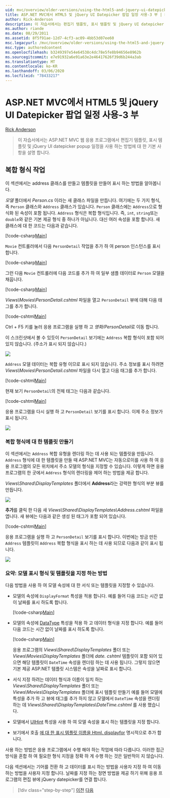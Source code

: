 ```yaml
---
uid: mvc/overview/older-versions/using-the-html5-and-jquery-ui-datepicker-popup-calendar-with-aspnet-mvc/using-the-html5-and-jquery-ui-datepicker-popup-calendar-with-aspnet-mvc-part-3
title: ASP.NET MVC에서 HTML5 및 jQuery UI Datepicker 팝업 일정 사용-3 부 | Microsoft Docs
author: Rick-Anderson
description: 이 자습서에서는 편집기 템플릿, 표시 템플릿 및 jQuery UI datepicker popup을 사용 하 여 작업 하는 방법에 대 한 기본 사항을 학습 합니다. ASP.NET m ...
ms.author: riande
ms.date: 08/29/2011
ms.assetid: 8f5f91ae-12d7-4cf3-ac09-4bb53d07ee60
msc.legacyurl: /mvc/overview/older-versions/using-the-html5-and-jquery-ui-datepicker-popup-calendar-with-aspnet-mvc/using-the-html5-and-jquery-ui-datepicker-popup-calendar-with-aspnet-mvc-part-3
msc.type: authoredcontent
ms.openlocfilehash: b3249397e54e64538c4dc78e5fe8b94656e8962b
ms.sourcegitcommit: e7e91932a6e91a63e2e46417626f39d6b244a3ab
ms.translationtype: MT
ms.contentlocale: ko-KR
ms.lasthandoff: 03/06/2020
ms.locfileid: "78433217"
---
```

# <a name="using-the-html5-and-jquery-ui-datepicker-popup-calendar-with-aspnet-mvc---part-3"></a>ASP.NET MVC에서 HTML5 및 jQuery UI Datepicker 팝업 일정 사용-3 부

[Rick Anderson](https://twitter.com/RickAndMSFT)

> 이 자습서에서는 ASP.NET MVC 웹 응용 프로그램에서 편집기 템플릿, 표시 템플릿 및 jQuery UI datepicker popup 일정을 사용 하는 방법에 대 한 기본 사항을 설명 합니다.

## <a name="working-with-complex-types"></a>복합 형식 작업

이 섹션에서는 address 클래스를 만들고 템플릿을 만들어 표시 하는 방법을 알아봅니다.

*모델* 폴더에서 *Person.cs* 이라는 새 클래스 파일을 만듭니다. 여기에는 두 가지 형식, 즉 `Person` 클래스와 `Address` 클래스가 있습니다. `Person` 클래스에는 `Address`으로 형식화 된 속성이 포함 됩니다. `Address` 형식은 복합 형식입니다. 즉, `int`, `string`또는 `double`와 같은 기본 제공 형식 중 하나가 아닙니다. 대신 여러 속성을 포함 합니다. 새 클래스에 대 한 코드는 다음과 같습니다.

[!code-csharp[Main](using-the-html5-and-jquery-ui-datepicker-popup-calendar-with-aspnet-mvc-part-3/samples/sample1.cs)]

`Movie` 컨트롤러에서 다음 `PersonDetail` 작업을 추가 하 여 person 인스턴스를 표시 합니다.

[!code-csharp[Main](using-the-html5-and-jquery-ui-datepicker-popup-calendar-with-aspnet-mvc-part-3/samples/sample2.cs)]

그런 다음 `Movie` 컨트롤러에 다음 코드를 추가 하 여 일부 샘플 데이터로 `Person` 모델을 채웁니다.

[!code-csharp[Main](using-the-html5-and-jquery-ui-datepicker-popup-calendar-with-aspnet-mvc-part-3/samples/sample3.cs)]

*Views\Movies\PersonDetail.cshtml* 파일을 열고 `PersonDetail` 뷰에 대해 다음 태그를 추가 합니다.

[!code-cshtml[Main](using-the-html5-and-jquery-ui-datepicker-popup-calendar-with-aspnet-mvc-part-3/samples/sample4.cshtml)]

Ctrl + F5 키를 눌러 응용 프로그램을 실행 하 고 *영화/PersonDetail*로 이동 합니다.

이 스크린샷에서 볼 수 있듯이 `PersonDetail` 보기에는 `Address` 복합 형식이 포함 되어 있지 않습니다. (주소가 표시 되지 않습니다.)

![](using-the-html5-and-jquery-ui-datepicker-popup-calendar-with-aspnet-mvc-part-3/_static/image1.png)

`Address` 모델 데이터는 복합 유형 이므로 표시 되지 않습니다. 주소 정보를 표시 하려면 *Views\Movies\PersonDetail.cshtml* 파일을 다시 열고 다음 태그를 추가 합니다.

[!code-cshtml[Main](using-the-html5-and-jquery-ui-datepicker-popup-calendar-with-aspnet-mvc-part-3/samples/sample5.cshtml)]

현재 보기 `PersonDetail`의 전체 태그는 다음과 같습니다.

[!code-cshtml[Main](using-the-html5-and-jquery-ui-datepicker-popup-calendar-with-aspnet-mvc-part-3/samples/sample6.cshtml)]

응용 프로그램을 다시 실행 하 고 `PersonDetail` 보기를 표시 합니다. 이제 주소 정보가 표시 됩니다.

![](using-the-html5-and-jquery-ui-datepicker-popup-calendar-with-aspnet-mvc-part-3/_static/image2.png)

### <a name="creating-a-template-for-a-complex-type"></a>복합 형식에 대 한 템플릿 만들기

이 섹션에서는 `Address` 복합 유형을 렌더링 하는 데 사용 되는 템플릿을 만듭니다. `Address` 형식에 대 한 템플릿을 만들 때 ASP.NET MVC는 자동으로이를 사용 하 여 응용 프로그램의 모든 위치에서 주소 모델의 형식을 지정할 수 있습니다. 이렇게 하면 응용 프로그램의 한 곳에서 `Address` 형식의 렌더링을 제어 하는 방법을 제공 합니다.

*Views\Shared\DisplayTemplates* 폴더에서 **Address**라는 강력한 형식의 부분 뷰를 만듭니다.

![](using-the-html5-and-jquery-ui-datepicker-popup-calendar-with-aspnet-mvc-part-3/_static/image3.png)

**추가**를 클릭 한 다음 새 *Views\Shared\DisplayTemplates\Address.cshtml* 파일을 엽니다. 새 뷰에는 다음과 같은 생성 된 태그가 포함 되어 있습니다.

[!code-cshtml[Main](using-the-html5-and-jquery-ui-datepicker-popup-calendar-with-aspnet-mvc-part-3/samples/sample7.cshtml)]

응용 프로그램을 실행 하 고 `PersonDetail` 보기를 표시 합니다. 이번에는 방금 만든 `Address` 템플릿이 `Address` 복합 형식을 표시 하는 데 사용 되므로 다음과 같이 표시 됩니다.

![](using-the-html5-and-jquery-ui-datepicker-popup-calendar-with-aspnet-mvc-part-3/_static/image4.png)

### <a name="summary-ways-to-specify-the-model-display-format-and-template"></a>요약: 모델 표시 형식 및 템플릿을 지정 하는 방법

다음 방법을 사용 하 여 모델 속성에 대 한 서식 또는 템플릿을 지정할 수 있습니다.

- 모델의 속성에 `DisplayFormat` 특성을 적용 합니다. 예를 들어 다음 코드는 시간 없이 날짜를 표시 하도록 합니다.

    [!code-csharp[Main](using-the-html5-and-jquery-ui-datepicker-popup-calendar-with-aspnet-mvc-part-3/samples/sample8.cs)]
- 모델의 속성에 [DataType](https://msdn.microsoft.com/library/system.componentmodel.dataannotations.datatype.aspx) 특성을 적용 하 고 데이터 형식을 지정 합니다. 예를 들어 다음 코드는 시간 없이 날짜를 표시 하도록 합니다.

    [!code-csharp[Main](using-the-html5-and-jquery-ui-datepicker-popup-calendar-with-aspnet-mvc-part-3/samples/sample9.cs)]

    응용 프로그램의 *Views\Shared\DisplayTemplates* 폴더 또는 *Views\Movies\DisplayTemplates* 폴더에 *date. cshtml* 템플릿이 포함 되어 있으면 해당 템플릿이 `DateTime` 속성을 렌더링 하는 데 사용 됩니다. 그렇지 않으면 기본 제공 ASP.NET 템플릿 시스템은 속성을 날짜로 표시 합니다.
- 서식 지정 하려는 데이터 형식과 이름이 일치 하는 *Views\Shared\DisplayTemplates* 폴더 또는 *Views\Movies\DisplayTemplates* 폴더에 표시 템플릿 만들기 예를 들어 모델에 특성을 추가 하 고 뷰에 태그를 추가 하지 않고 모델에서 `DateTime` 속성을 렌더링 하는 데 *Views\Shared\DisplayTemplates\DateTime.cshtml* 를 사용 했습니다.
- 모델에서 [UIHint](https://msdn.microsoft.com/library/system.componentmodel.dataannotations.uihintattribute.uihint.aspx) 특성을 사용 하 여 모델 속성을 표시 하는 템플릿을 지정 합니다.
- 보기에서 호출 [에 대 한 표시 템플릿 이름을 Html. displayfor](https://msdn.microsoft.com/library/ee407420.aspx) 명시적으로 추가 합니다.

사용 하는 방법은 응용 프로그램에서 수행 해야 하는 작업에 따라 다릅니다. 이러한 접근 방식을 혼합 하 여 필요한 형식 지정을 정확 하 게 수행 하는 것은 일반적이 지 않습니다.

다음 섹션에서는 기어를 전환 하 고 데이터를 표시 하는 방법을 사용자 지정 하 여 이동 하는 방법을 사용자 지정 합니다. 날짜를 지정 하는 정면 방법을 제공 하기 위해 응용 프로그램의 편집 뷰에 jQuery datepicker를 연결 합니다.

> [!div class="step-by-step"]
> [이전](using-the-html5-and-jquery-ui-datepicker-popup-calendar-with-aspnet-mvc-part-2.md)
> [다음](using-the-html5-and-jquery-ui-datepicker-popup-calendar-with-aspnet-mvc-part-4.md)
